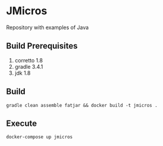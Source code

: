 
# JMicros

Repository with examples of Java

## Build Prerequisites
1. corretto 1.8
2. gradle 3.4.1
3. jdk 1.8


## Build
```
gradle clean assemble fatjar && docker build -t jmicros .
```

## Execute
```
docker-compose up jmicros
```